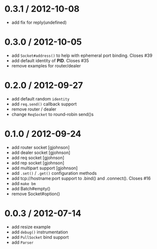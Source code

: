 
0.3.1 / 2012-10-08 
==================

  * add fix for reply(undefined)

0.3.0 / 2012-10-05 
==================

  * add `Socket#address()` to help with ephemeral port binding. Closes #39
  * add default identity of __PID__. Closes #35
  * remove examples for router/dealer

0.2.0 / 2012-09-27 
==================

  * add default random `identity`
  * add `req.send()` callback support
  * remove router / dealer
  * change `ReqSocket` to round-robin send()s

0.1.0 / 2012-09-24 
==================

  * add router socket [gjohnson]
  * add dealer socket [gjohnson]
  * add req socket [gjohnson]
  * add rep socket [gjohnson]
  * add multipart support [gjohnson]
  * add `.set()` / `.get()` configuration methods
  * add tcp://hostname:port support to .bind() and .connect(). Closes #16
  * add `make bm`
  * add Batch#empty()
  * remove Socket#option()

0.0.3 / 2012-07-14 
==================

  * add resize example
  * add `debug()` instrumentation
  * add `PullSocket` bind support
  * add `Parser`
